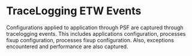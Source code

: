 # TraceLogging ETW Events

Configurations applied to application through PSF are captured through tracelogging events. This includes applications configuration, processes fixup configuration,  processes fixup configuration. Also, exceptions encountered and performance are also captured.